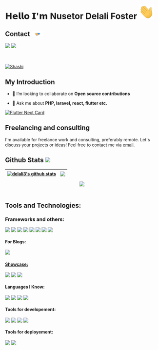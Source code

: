 # 𝗛𝗲𝗹𝗹𝗼 𝗜'𝗺 Nusetor Delali Foster  <img src = "./assets/wave.gif" width = 50>
<!-- <p align="left"> <img src="https://komarev.com/ghpvc/?username=delali3&label=Profile%20views&color=0e75b6&style=flat" alt="delali3" /> </p> -->


## Contact <img src='./assets/handshake.gif' width="38">

<a href="mailto:nusetorfoster77@gmail.com"><img src="https://img.shields.io/badge/Gmail-D14836?style=for-the-badge&logo=gmail&logoColor=white"></a>
<a href="https://wa.me/+233553602142"><img src="https://img.shields.io/badge/WhatsApp-25D366?style=for-the-badge&logo=whatsapp&logoColor=white"></a>
<!-- <a href="https://twitter.com/Shashi35744438"><img src="https://img.shields.io/badge/Twitter-1DA1F2?style=for-the-badge&logo=twitter&logoColor=white"></a> -->
<!-- <br> -->
<br>
<!-- [![GitHub Streak](https://streak-stats.demolab.com/?user=delali3)](https://git.io/streak-stats) -->

<br>
<a href="https://www.buymeacoffee.com/delali3"> <img align="center" src="https://cdn.buymeacoffee.com/buttons/v2/default-orange.png" height="50" width="210" alt="Shashi" /></a>

## My Introduction
<!-- - 🔭 I’m currently working on ...
- 🌱 I’m currently learning ...
- 👯 I’m looking to collaborate on ...
- 🤔 I’m looking for help with ...
- 💬 Ask me about ...
- 📫 How to reach me: ...
- 😄 Pronouns: ...
- ⚡ Fun fact: ... -->
- 👯 I’m looking to collaborate on **Open source contributions**

- 💬 Ask me about **PHP, laravel, react, flutter etc.**

<!-- - 🔭 I’m currently working on [**Flutter Next**](https://pub.dev/packages/flutter_next) -->

 
[![Flutter Next Card](https://github-readme-stats.vercel.app/api/pin/?username=delali3&repo=fake-currency-detection-using-efficientnet&theme=radical&hide_border=true)](https://github.com/delali3/github-readme-stats)
 
## Freelancing and consulting
I'm available for freelance work and consulting, preferably remote. Let's discuss your projects or ideas! Feel free to contact me via <a href="mailto:nusetorfoster77gmail.com">email</a>.


## Github Stats <img src='https://media1.giphy.com/media/du3J3cXyzhj75IOgvA/giphy.gif?cid=ecf05e47x2g034i9pzwtzzsd3xgg2w9nr94t4tflbbgo3008&rid=giphy.gif' width='24'>

| <a href="https://github.com/delali3/github-readme-stats"><img align="center" src="https://github-readme-stats.vercel.app/api?username=delali3&show_icons=true&include_all_commits=true&theme=radical&hide_border=true" alt="delali3's github stats" /></a> | <a href="https://github.com/delali3/github-readme-stats"><img align="center" src="https://github-readme-stats.vercel.app/api/top-langs/?username=delali3&layout=compact&theme=radical&hide_border=true" /></a> |
| ------------- | ------------- |
<p align="center">
  <img src ="https://github-readme-streak-stats.herokuapp.com?user=delali3&theme=radical&hide_border=true">
  <br>
  <br>
 
</p>


## Tools and Technologies:

### Frameworks and others:
<p>
<img src="https://img.shields.io/badge/laravel-%23404d59.svg?style=for-the-badge&logo=laravel&"/>
  <img src="https://img.shields.io/badge/Flutter-%2302569B.svg?style=for-the-badge&logo=Flutter&logoColor=white"/>
  <img src="https://img.shields.io/badge/Android-3DDC84?style=for-the-badge&logo=android&logoColor=white"/>
  <img src="https://img.shields.io/badge/firebase-%23039BE5.svg?style=for-the-badge&logo=firebase"/>
  <img src="https://img.shields.io/badge/node.js-6DA55F?style=for-the-badge&logo=node.js&logoColor=white"/>
  <img src="https://img.shields.io/badge/react-%2320232a.svg?style=for-the-badge&logo=react&logoColor=%2361DAFB"/>
  <img src="https://img.shields.io/badge/express.js-%23404d59.svg?style=for-the-badge&logo=express&logoColor=%2361DAFB"/>
  <img src="https://img.shields.io/badge/MongoDB-%234ea94b.svg?style=for-the-badge&logo=mongodb&logoColor=white"/>
</p>

#### For Blogs:

<a href="https://delali3.medium.com"><img src="https://img.shields.io/badge/Medium-12100E?style=for-the-badge&logo=medium&logoColor=white"></p>

#### Showcase:
[![](https://img.shields.io/badge/-@delali3-%23181717?style=flat-square&logo=github)](https://github.com/delali3)
[![](https://img.shields.io/badge/-@delali3-%23000000?style=flat-square&logo=codepen)](https://codepen.io/delali3)
[![](https://img.shields.io/website?color=0ab9e6&style=flat-square&up_message=GhProfit.com&url=https://GhProfit.com)](https://GhProfit.com)

#### Languages I Know:
<p>
 <img src="https://img.shields.io/badge/Java-ED8B00?style=for-the-badge&logo=java&logoColor=white"/>
<img src="https://img.shields.io/badge/Kotlin-0095D5?&style=for-the-badge&logo=kotlin&logoColor=white"/>
<img src="https://img.shields.io/badge/Dart-0175C2?style=for-the-badge&logo=dart&logoColor=white"/>
<img src="https://img.shields.io/badge/Python-3776AB?style=for-the-badge&logo=python&logoColor=white"/>
<!-- <img src="https://img.shields.io/badge/JavaScript-323330?style=for-the-badge&logo=javascript&logoColor=F7DF1E"/> -->
</p>

#### Tools for developement:
<p>
  <img src="https://img.shields.io/badge/Postman-FF6C37?style=for-the-badge&logo=postman&logoColor=white"/>
  <img src="https://img.shields.io/badge/Visual%20Studio%20Code-0078d7.svg?style=for-the-badge&logo=visual-studio-code&logoColor=white"/>
  <img src="https://img.shields.io/badge/Android%20Studio-3DDC84.svg?style=for-the-badge&logo=android-studio&logoColor=white"/>
  <img src="https://img.shields.io/badge/jira-%230A0FFF.svg?style=for-the-badge&logo=jira&logoColor=white"/>
</p>


#### Tools for deployement:
<p>
  <img src="https://img.shields.io/badge/Netlify-00C7B7?style=for-the-badge&logo=netlify&logoColor=white"/>
  <img src="https://img.shields.io/badge/Heroku-430098?style=for-the-badge&logo=heroku&logoColor=white"/>
</p>

